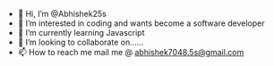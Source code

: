 - 👋 Hi, I’m @Abhishek25s
- 👀 I’m interested in coding and wants become a software developer 
- 🌱 I’m currently learning Javascript 
- 💞️ I’m looking to collaborate on......
- 📫 How to reach me mail me @ abhishek7048.5s@gmail.com

<!---
Abhishek25s/Abhishek25s is a ✨ special ✨ repository because its `README.md` (this file) appears on your GitHub profile.
You can click the Preview link to take a look at your changes.
--->
